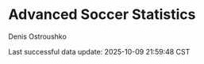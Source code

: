# Advanced Soccer Statistics
Denis Ostroushko

<!-- gfm -->

Last successful data update: 2025-10-09 21:59:48 CST
